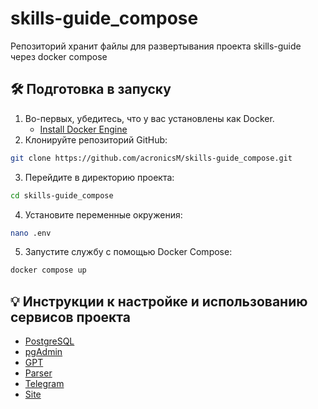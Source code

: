 # skills-guide_compose

Репозиторий хранит файлы для развертывания проекта skills-guide через docker compose

## 🛠️ Подготовка в запуску
1. Во-первых, убедитесь, что у вас установлены как Docker.
    - [Install Docker Engine](https://docs.docker.com/engine/install/debian/)
2. Клонируйте репозиторий GitHub:
```bash
git clone https://github.com/acronicsM/skills-guide_compose.git
```
3. Перейдите в директорию проекта:
```bash
cd skills-guide_compose
```
4. Установите переменные окружения:
```bash
nano .env
```
5. Запустите службу с помощью Docker Compose:
```bash
docker compose up
```

## 💡 Инструкции к настройке и использованию сервисов проекта

- [PostgreSQL](https://www.postgresql.org/docs/)
- [pgAdmin](https://www.pgadmin.org/docs/pgadmin4/7.8/getting_started.html)
- [GPT](https://github.com/acronicsM/skills-guide_gpt)
- [Parser](https://github.com/acronicsM/ParserHH)
- [Telegram](https://github.com/acronicsM/skills-guide_telegram)
- [Site](https://github.com/acronicsM/skills-guide_site)

